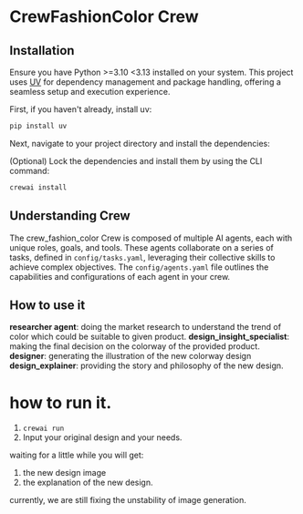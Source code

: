 # CrewFashionColor Crew

## Installation

Ensure you have Python >=3.10 <3.13 installed on your system. This project uses [UV](https://docs.astral.sh/uv/) for dependency management and package handling, offering a seamless setup and execution experience.

First, if you haven't already, install uv:

```bash
pip install uv
```

Next, navigate to your project directory and install the dependencies:

(Optional) Lock the dependencies and install them by using the CLI command:
```bash
crewai install
```
## Understanding  Crew

The crew_fashion_color Crew is composed of multiple AI agents, each with unique roles, goals, and tools. These agents collaborate on a series of tasks, defined in `config/tasks.yaml`, leveraging their collective skills to achieve complex objectives. The `config/agents.yaml` file outlines the capabilities and configurations of each agent in your crew.


## How to use it
**researcher agent**: doing the market research to understand the trend of color which could be suitable to given product. 
**design_insight_specialist**: making the final decision on the colorway of the provided product.   
**designer**: generating the illustration of the new colorway design  
**design_explainer**: providing the story and philosophy of the new design.

# how to run it. 
1. `crewai run`
2. Input your original design and your needs.   

waiting for a little while you will get:  
1. the new design image  
2. the explanation of the new design.


currently, we are still fixing the unstability of image generation.   
